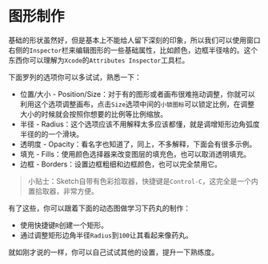 # 图形制作

基础的形状虽然好，但是基本上不能给人留下深刻的印象，所以我们可以使用窗口右侧的`Inspector`栏来编辑图形的一些基础属性，比如颜色，边框半径啥的。这个东西你可以理解为`Xcode`的`Attributes Inspector`工具栏。
[](https://koenig-media.raywenderlich.com/uploads/2015/10/style-options1.png)

下面罗列的选项你可以多试试，熟悉一下：

+ 位置/大小 - Position/Size：对于有的图形或者画布很难拖动调整，你就可以利用这个选项调整画布，点击`Size`选项中间的`小锁图标`可以锁定比例，在调整大小的时候就会按照你想要的比例等比例缩放。
+ 半径 - Radius：这个选项应该不用解释太多应该都懂，就是调增矩形边角弧度半径的的一个滑块。
+ 透明度 - Opacity：看名字也知道了，同上，不多解释，下面会有很多示例。
+ 填充 - Fills：使用颜色选择器来改变图层的填充色，也可以取消透明填充。
+ 边框 - Borders：设置边框粗细和边框颜色，也可以完全禁用它。

>小贴士：Sketch自带有色彩拾取器，快捷键是`Control-C`，这完全是一个内置拾取器，非常方便。

[](https://koenig-media.raywenderlich.com/uploads/2015/10/color-picker.png)

有了这些，你可以跟着下面的动态图做学习下药丸的制作：

+ 使用快捷键`R`创建一个矩形。
+ 通过调整矩形边角半径`Radius`到`100`让其看起来像药丸。

[](https://koenig-media.raywenderlich.com/uploads/2015/10/pill-shape.gif)

就如刚才说的一样，你可以自己试试其他的设置，提升一下熟练度。
